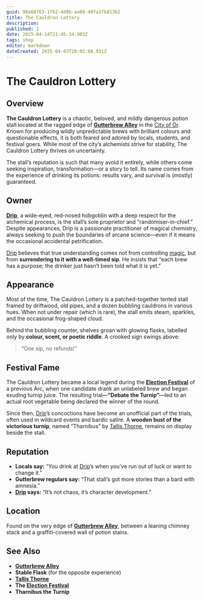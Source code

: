 ```yaml
---
guid: 98a60763-1f62-4d0b-aa00-40fa1fb81362
title: The Cauldron Lottery
description: 
published: 1
date: 2025-04-14T21:45:34.903Z
tags: shop
editor: markdown
dateCreated: 2025-04-03T20:02:08.931Z
---
```


# The Cauldron Lottery

## Overview
**The Cauldron Lottery** is a chaotic, beloved, and mildly dangerous potion stall located at the ragged edge of **[Gutterbrew Alley](/geography/settlement/city/city-of-or/district/gutterbrew-alley.md)** in the [City of Or](/geography/settlement/city/city-of-or.md). Known for producing wildly unpredictable brews with brilliant colours and questionable effects, it is both feared and adored by locals, students, and festival goers. While most of the city’s alchemists strive for stability, The Cauldron Lottery thrives on uncertainty.

The stall’s reputation is such that many avoid it entirely, while others come seeking inspiration, transformation—or a story to tell. Its name comes from the experience of drinking its potions: results vary, and survival is (mostly) guaranteed.

## Owner

**[Drip](/geography/settlement/city/city-of-or/shop/the-cauldron-lottery/drip.md)**, a wide-eyed, red-nosed hobgoblin with a deep respect for the alchemical process, is the stall’s sole proprietor and “randomiser-in-chief.” Despite appearances, Drip is a passionate practitioner of magical chemistry, always seeking to push the boundaries of arcane science—even if it means the occasional accidental petrification.

[Drip](/geography/settlement/city/city-of-or/shop/the-cauldron-lottery/drip.md) believes that true understanding comes not from controlling [magic](/structure/mechanic/magic.md), but from **surrendering to it with a well-timed sip**. He insists that “each brew has a purpose; the drinker just hasn’t been told what it is yet.”

## Appearance

Most of the time, The Cauldron Lottery is a patched-together tented stall framed by driftwood, old pipes, and a dozen bubbling cauldrons in various hues. When not under repair (which is rare), the stall emits steam, sparkles, and the occasional frog-shaped cloud.

Behind the bubbling counter, shelves groan with glowing flasks, labelled only by **colour, scent, or poetic riddle**. A crooked sign swings above:  
> “One sip, no refunds!”

## Festival Fame

The Cauldron Lottery became a local legend during the **[Election Festival](/geography/settlement/city/city-of-or/election-festival.md)** of a previous Arc, when one candidate drank an unlabeled brew and began exuding turnip juice. The resulting trial—**“Debate the Turnip”**—led to an actual root vegetable being declared the winner of the round.

Since then, [Drip](/geography/settlement/city/city-of-or/shop/the-cauldron-lottery/drip.md)’s concoctions have become an unofficial part of the trials, often used in wildcard events and bardic satire. A **wooden bust of the victorious turnip**, named “Tharnibus” by [Tallis Thorne](/geography/settlement/city/city-of-or/local/tallis-thorne.md), remains on display beside the stall.

## Reputation

- **Locals say:** “You drink at [Drip](/geography/settlement/city/city-of-or/shop/the-cauldron-lottery/drip.md)’s when you’ve run out of luck or want to change it.”
- **Gutterbrew regulars say:** “That stall’s got more stories than a bard with amnesia.”
- **[Drip](/geography/settlement/city/city-of-or/shop/the-cauldron-lottery/drip.md) says:** “It’s not chaos, it’s character development.”

## Location
Found on the very edge of **[Gutterbrew Alley](/geography/settlement/city/city-of-or/district/gutterbrew-alley.md)**, between a leaning chimney stack and a graffiti-covered wall of potion stains.

## See Also
- **[Gutterbrew Alley](/geography/settlement/city/city-of-or/district/gutterbrew-alley.md)**
- **Stable Flask** (for the opposite experience)
- **[Tallis Thorne](/geography/settlement/city/city-of-or/local/tallis-thorne.md)**
- **The [Election Festival](/geography/settlement/city/city-of-or/election-festival.md)**
- **Tharnibus the Turnip**

